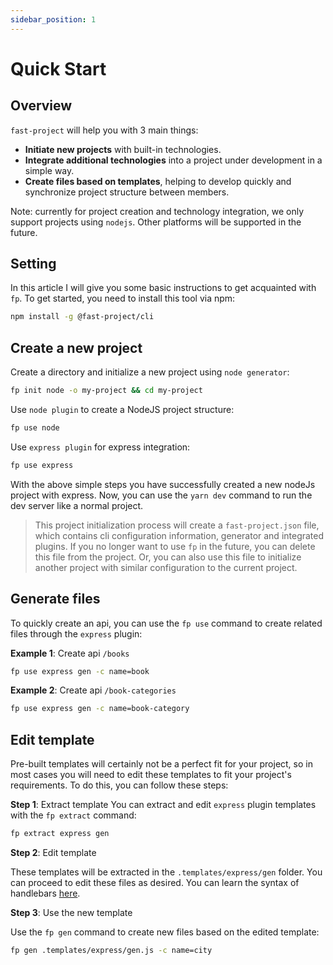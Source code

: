 ```yaml
---
sidebar_position: 1
---
```


# Quick Start

## Overview

`fast-project` will help you with 3 main things:
- **Initiate new projects** with built-in technologies.
- **Integrate additional technologies** into a project under development in a simple way.
- **Create files based on templates**, helping to develop quickly and synchronize project structure between members.

Note: currently for project creation and technology integration, we only support projects using `nodejs`. Other platforms will be supported in the future.

## Setting

In this article I will give you some basic instructions to get acquainted with `fp`. To get started, you need to install this tool via npm:

```bash
npm install -g @fast-project/cli
```

## Create a new project

Create a directory and initialize a new project using `node generator`:

```bash
fp init node -o my-project && cd my-project
```

Use `node plugin` to create a NodeJS project structure:
```bash
fp use node
```

Use `express plugin` for express integration:
```bash
fp use express
```

With the above simple steps you have successfully created a new nodeJs project with express. Now, you can use the `yarn dev` command to run the dev server like a normal project.

> This project initialization process will create a `fast-project.json` file, which contains cli configuration information, generator and integrated plugins. If you no longer want to use `fp` in the future, you can delete this file from the project. Or, you can also use this file to initialize another project with similar configuration to the current project.

## Generate files

To quickly create an api, you can use the `fp use` command to create related files through the `express` plugin:

**Example 1**: Create api `/books`

```bash
fp use express gen -c name=book
```

**Example 2**: Create api `/book-categories`
```bash
fp use express gen -c name=book-category
```

## Edit template

Pre-built templates will certainly not be a perfect fit for your project, so in most cases you will need to edit these templates to fit your project's requirements. To do this, you can follow these steps:

**Step 1**: Extract template
You can extract and edit `express` plugin templates with the `fp extract` command:

```bash
fp extract express gen
```

**Step 2**: Edit template

These templates will be extracted in the `.templates/express/gen` folder. You can proceed to edit these files as desired. You can learn the syntax of handlebars [here](https://handlebarsjs.com/guide/).

**Step 3**: Use the new template

Use the `fp gen` command to create new files based on the edited template:

```bash
fp gen .templates/express/gen.js -c name=city
```
